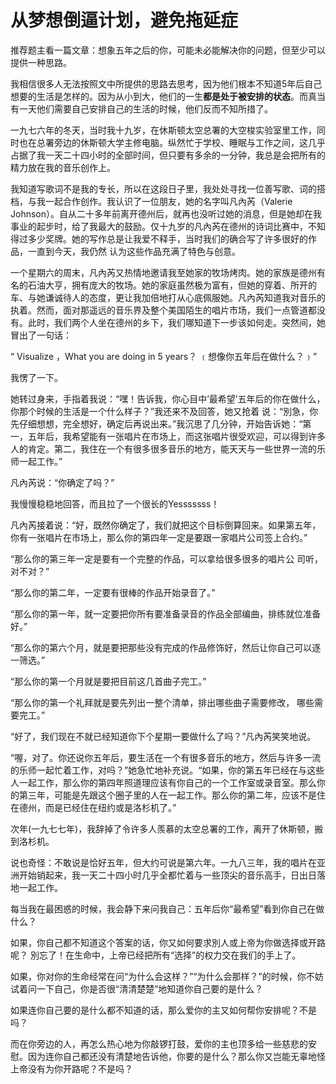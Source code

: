 # 从梦想倒逼计划，避免拖延症

推荐题主看一篇文章：想象五年之后的你，可能未必能解决你的问题，但至少可以提供一种思路。

我相信很多人无法按照文中所提供的思路去思考，因为他们根本不知道5年后自己想要的生活是怎样的。因为从小到大，他们的一生**都是处于被安排的状态**。而真当有一天他们需要自己安排自己的生活的时候，他们反而不知所措了。

一九七六年的冬天，当时我十九岁，在休斯顿太空总署的大空梭实验室里工作，同时也在总署旁边的休斯顿大学主修电脑。纵然忙于学校、睡眠与工作之间，这几乎占据了我一天二十四小时的全部时间，但只要有多余的一分钟，我总是会把所有的精力放在我的音乐创作上。 

我知道写歌词不是我的专长，所以在这段日子里，我处处寻找一位善写歌、词的搭档，与我一起合作创作。我认识了一位朋友，她的名字叫凡內芮（Valerie Johnson）。自从二十多年前离开德州后，就再也没听过她的消息，但是她却在我事业的起步时，给了我最大的鼓励。仅十九岁的凡內芮在德州的诗词比赛中，不知得过多少奖牌。她的写作总是让我爱不释手，当时我们的确合写了许多很好的作品，一直到今天，我仍然 认为这些作品充满了特色与创意。 

一个星期六的周末，凡內芮又热情地邀请我至她家的牧场烤肉。她的家族是德州有名的石油大亨，拥有庞大的牧场。她的家庭虽然极为富有，但她的穿着、所开的车、与她谦诚待人的态度，更让我加倍地打从心底佩服她。凡內芮知道我对音乐的执着。然而，面对那遥远的音乐界及整个美国陌生的唱片市场，我们一点管道都没有。此时，我们两个人坐在德州的乡下，我们哪知道下一步该如何走。突然间，她冒出了一句话： 

“ Visualize ，What you are doing in 5 years？ ﹙想像你五年后在做什么？﹚” 

我愣了一下。 

她转过身来，手指着我说：“嘿！告诉我，你心目中’最希望’五年后的你在做什么，你那个时候的生活是一个什么样子？”我还来不及回答，她又抢着 说：“別急，你先仔细想想，完全想好，确定后再说出来。”我沉思了几分钟，开始告诉她：“第一，五年后，我希望能有一张唱片在市场上，而这张唱片很受欢迎，可以得到许多人的肯定。第二，我住在一个有很多很多音乐的地方，能天天与一些世界一流的乐师一起工作。”

凡內芮说：“你确定了吗？” 

我慢慢稳稳地回答，而且拉了一个很长的Yesssssss！ 

凡內芮接着说：“好，既然你确定了，我们就把这个目标倒算回来。如果第五年，你有一张唱片在市场上，那么你的第四年一定是要跟一家唱片公司签上合约。” 

“那么你的第三年一定是要有一个完整的作品，可以拿给很多很多的唱片公 司听，对不对？” 

“那么你的第二年，一定要有很棒的作品开始录音了。” 

“那么你的第一年，就一定要把你所有要准备录音的作品全部编曲，排练就位准备好。” 

“那么你的第六个月，就是要把那些没有完成的作品修饰好，然后让你自己可以逐一筛选。” 

“那么你的第一个月就是要把目前这几首曲子完工。” 

“那么你的第一个礼拜就是要先列出一整个清单，排出哪些曲子需要修改， 哪些需要完工。” 

“好了，我们现在不就已经知道你下个星期一要做什么了吗？”凡內芮笑笑地说。 

“喔，对了。你还说你五年后，要生活在一个有很多音乐的地方，然后与许多一流的乐师一起忙着工作，对吗？”她急忙地补充说。“如果，你的第五年已经在与这些人一起工作，那么你的第四年照道理应该有你自己的一个工作室或录音室。那么你的第三年，可能是先跟这个圈子里的人在一起工作。那么你的第二年，应该不是住在德州，而是已经住在纽约或是洛杉机了。” 

次年(一九七七年)，我辞掉了令许多人羨慕的太空总署的工作，离开了休斯顿，搬到洛杉机。 

说也奇怪：不敢说是恰好五年，但大约可说是第六年。一九八三年，我的唱片在亚洲开始销起来，我一天二十四小时几乎全都忙着与一些顶尖的音乐高手，日出日落地一起工作。 

每当我在最困惑的时候，我会静下来问我自己：五年后你“最希望”看到你自己在做什么？ 

如果，你自己都不知道这个答案的话，你又如何要求別人或上帝为你做选择或开路呢？ 別忘了！在生命中，上帝已经把所有“选择”的权力交在我们的手上了。 

如果，你对你的生命经常在问“为什么会这样？”“为什么会那样？”的时候，你不妨试着问一下自己，你是否很“清清楚楚”地知道你自己要的是什么？ 

如果连你自己要的是什么都不知道的话，那么爱你的主又如何帮你安排呢？不是吗？ 

而在你旁边的人，再怎么热心地为你敲锣打鼓，爱你的主也顶多给一些慈悲的安慰。因为连你自己都还没有清楚地告诉他，你要的是什么？那么你又岂能无辜地怪上帝没有为你开路呢？不是吗？
